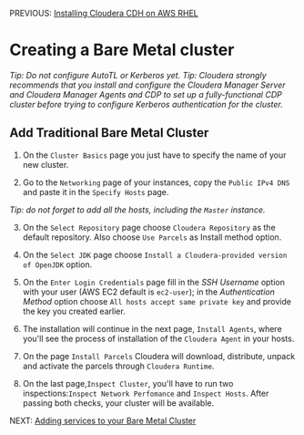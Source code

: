 PREVIOUS: [Installing Cloudera CDH on AWS RHEL](https://github.com/Bruno-Jander/CDH-on-AWS-EC2-RHEL/blob/64ef5c6cf58a8982cd8c8c010ac172a1f7469260/Cloudera_CDH_on_AWS%20(Part%202).md)

# Creating a Bare Metal cluster

*Tip: Do not configure AutoTL or Kerberos yet.*
*Tip: Cloudera strongly recommends that you install and configure the Cloudera Manager Server and Cloudera Manager Agents and CDP to set up a fully-functional CDP cluster _before_ trying to configure Kerberos authentication for the cluster.*

## Add Traditional Bare Metal Cluster

1) On the `Cluster Basics` page you just have to specify the name of your new cluster.

2) Go to the `Networking` page of your instances, copy the `Public IPv4 DNS` and paste it in the `Specify Hosts` page.

*Tip: do not forget to add all the hosts, including the `Master` instance.*

3) On the `Select Repository` page choose `Cloudera Repository` as the default repository. Also choose `Use Parcels` as Install method option.

4) On the `Select JDK` page choose `Install a Cloudera-provided version of OpenJDK` option.

5) On the `Enter Login Credentials` page fill in the *SSH Username* option with your user (AWS EC2 default is `ec2-user`); in the *Authentication Method* option choose `All hosts accept same private key` and provide the key you created earlier.

6) The installation will continue in the next page, `Install Agents`, where you'll see the process of installation of the `Cloudera Agent` in your hosts.

7) On the page `Install Parcels` Cloudera will download, distribute, unpack and activate the parcels through `Cloudera Runtime`.

8) On the last page,`Inspect Cluster`, you'll have to run two inspections:`Inspect Network Perfomance` and `Inspect Hosts`. After passing both checks, your cluster will be available. 

NEXT: [Adding services to your Bare Metal Cluster]()

